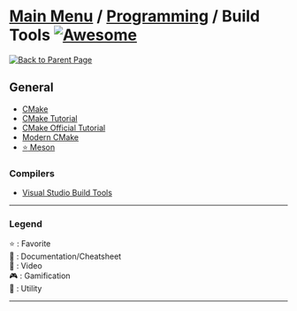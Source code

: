 # [Main Menu](../../README.md) / [Programming](../README.md) / Build Tools [![Awesome](https://awesome.re/badge-flat.svg)](https://awesome.re)

[![Back to Parent Page](https://img.shields.io/badge/-Back_to_Parent_Page-blue?style=for-the-badge)](../README.md)

## General
- [CMake](https://cmake.org/)
- [CMake Tutorial](https://alexandre-laurent.developpez.com/tutoriels/cmake/)
- [CMake Official Tutorial](https://cmake.org/cmake/help/latest/guide/tutorial/index.html)
- [Modern CMake](https://cliutils.gitlab.io/modern-cmake/)
- [:star: Meson](https://mesonbuild.com/)

### Compilers
- [Visual Studio Build Tools](https://visualstudio.microsoft.com/thank-you-downloading-visual-studio/?sku=BuildTools)

---

### Legend
:star: : Favorite\
:book: : Documentation/Cheatsheet\
:movie_camera: : Video\
:video_game: : Gamification\
:wrench: : Utility

---
